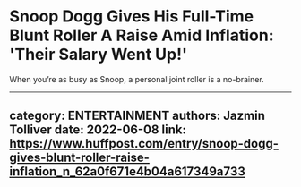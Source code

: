 # Snoop Dogg Gives His Full-Time Blunt Roller A Raise Amid Inflation: 'Their Salary Went Up!'

When you’re as busy as Snoop, a personal joint roller is a no-brainer.

---
category: ENTERTAINMENT
authors: Jazmin Tolliver
date: 2022-06-08
link: https://www.huffpost.com/entry/snoop-dogg-gives-blunt-roller-raise-inflation_n_62a0f671e4b04a617349a733
---
